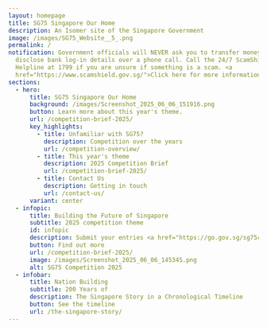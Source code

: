 ```yaml
---
layout: homepage
title: SG75 Singapore Our Home
description: An Isomer site of the Singapore Government
image: /images/SG75_Website__5_.png
permalink: /
notification: Government officials will NEVER ask you to transfer money or
  disclose bank log-in details over a phone call. Call the 24/7 ScamShield
  Helpline at 1799 if you are unsure if something is a scam. <a
  href="https://www.scamshield.gov.sg/">Click here for more information</a>.
sections:
  - hero:
      title: SG75 Singapore Our Home
      background: /images/Screenshot_2025_06_06_151916.png
      button: Learn more about this year's theme.
      url: /competition-brief-2025/
      key_highlights:
        - title: Unfamiliar with SG75?
          description: Competition over the years
          url: /competition-overview/
        - title: This year's theme
          description: 2025 Competition Brief
          url: /competition-brief-2025/
        - title: Contact Us
          description: Getting in touch
          url: /contact-us/
      variant: center
  - infopic:
      title: Building the Future of Singapore
      subtitle: 2025 competition theme
      id: infopic
      description: Submit your entries <a href="https://go.gov.sg/sg75comp2025/">now</a>.
      button: Find out more
      url: /competition-brief-2025/
      image: /images/Screenshot_2025_06_06_145345.png
      alt: SG75 Competition 2025
  - infobar:
      title: Nation Building
      subtitle: 200 Years of
      description: The Singapore Story in a Chronological Timeline
      button: See the timeline
      url: /the-singapore-story/
---
```

